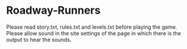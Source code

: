 # Roadway-Runners
Please read story.txt, rules.txt and levels.txt before playing the game.
Please allow sound in the site settings of the page in which there is the output to hear the sounds.
